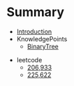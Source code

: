 # Summary

* [Introduction](README.md)
* KnowledgePoints
  - [BinaryTree](BinaryTree.md)
- leetcode
  - [206,933](206,933.md)
  - [225,622](225,622.md)
